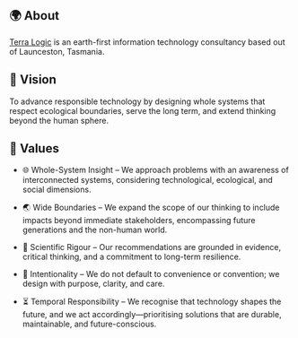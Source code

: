 ## 🌍 About

[Terra Logic](https://terralogi.cc) is an earth-first information technology consultancy based out of Launceston, Tasmania.

## 🎯 Vision

To advance responsible technology by designing whole systems that respect ecological boundaries, serve the long term, and extend thinking beyond the human sphere.

## 🧭 Values

* 🌐 Whole-System Insight – We approach problems with an awareness of interconnected systems, considering technological, ecological, and social dimensions.

* 🌏 Wide Boundaries – We expand the scope of our thinking to include impacts beyond immediate stakeholders, encompassing future generations and the non-human world.

* 🔬 Scientific Rigour – Our recommendations are grounded in evidence, critical thinking, and a commitment to long-term resilience.

* 🎯 Intentionality – We do not default to convenience or convention; we design with purpose, clarity, and care.

* ⏳ Temporal Responsibility – We recognise that technology shapes the future, and we act accordingly—prioritising solutions that are durable, maintainable, and future-conscious.
